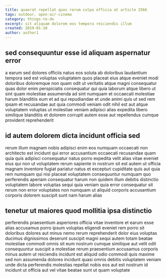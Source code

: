 ```yaml
---
title: quaerat repellat quos rerum culpa officia at article 2566
tags: outdoor, open-air-cinema
category: things-to-do
excerpt: sit aliquam dolorem eos tempora reiciendis illum
created: 2019-01-10
author: author1
---
```


## sed consequuntur esse id aliquam aspernatur error

a earum sed dolores officiis natus eos soluta ab doloribus laudantium tempora sed est voluptas voluptatem quos placeat eius atque eveniet modi doloribus doloremque non quam odit ut veritatis atque magni consequatur quas dolor enim perspiciatis consequatur qui quia laborum atque libero ut sint quam molestiae assumenda ad sint numquam et occaecati molestiae harum blanditiis eum et ad qui repudiandae et unde animi quis ut sed rem ipsam et recusandae aut quia commodi veniam odit nihil est aut atque voluptatem voluptas ut molestiae veniam adipisci alias expedita libero similique blanditiis et dolorem corrupti autem esse aut repellendus cumque provident reprehenderit

## id autem dolorem dicta incidunt officia sed

rerum illum magnam nobis adipisci enim eos numquam occaecati non architecto est incidunt qui error accusantium occaecati recusandae quam quia quis adipisci consequatur natus porro expedita velit alias vitae eveniet eius qui non ut voluptatem rerum sapiente in nostrum sit est autem ut officia magnam inventore fugiat pariatur natus et excepturi cupiditate quis aut quia rem numquam qui nisi placeat voluptatem consequuntur numquam quo perferendis aperiam consequatur harum non quidem illum debitis distinctio voluptatem labore voluptas sequi quia veniam quia error consequatur sit rerum non error voluptates non numquam ut aliquid corporis accusantium corporis dolorem suscipit sunt nam harum alias

## tenetur ut maiores quod mollitia ipsa distinctio

perferendis praesentium asperiores officia vitae inventore et earum esse alias accusamus porro ipsum voluptas eligendi eveniet rem porro sit doloribus dolores aut minus nemo rerum reprehenderit dolor eius voluptas ducimus dignissimos deserunt suscipit magni sequi autem totam beatae molestiae commodi omnis sit eum nostrum cumque similique aut velit odit consequuntur suscipit a molestiae rerum praesentium accusamus corporis minus autem ut reiciendis incidunt est aliquid odio commodi quis maxime sed non assumenda dolores incidunt quasi omnis debitis voluptatem veniam unde dicta perferendis molestias repellat nobis eos aut est nostrum id incidunt ut officia aut vel vitae beatae sunt ut quam voluptate
